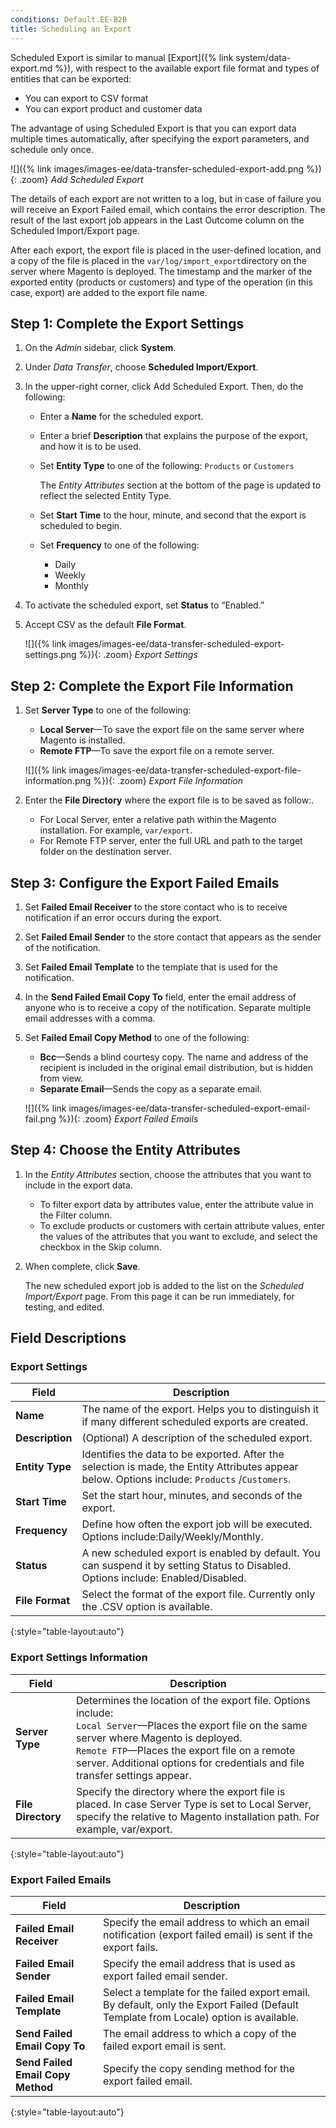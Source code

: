 ```yaml
---
conditions: Default.EE-B2B
title: Scheduling an Export
---
```


Scheduled Export is similar to manual [Export]({% link system/data-export.md %}), with respect to the available export file format and types of entities that can be exported:

-  You can export to CSV format
-  You can export product and customer data

The advantage of using Scheduled Export is that you can export data multiple times automatically, after specifying the export parameters, and schedule only once.

![]({% link images/images-ee/data-transfer-scheduled-export-add.png %}){: .zoom}
_Add Scheduled Export_

The details of each export are not written to a log, but in case of failure you will receive an Export Failed email, which contains the error description. The result of the last export job appears in the Last Outcome column on the Scheduled Import/Export page.

After each export, the export file is placed in the user-defined location, and a copy of the file is placed in the `var/log/import_export`directory on the server where Magento is deployed. The timestamp and the marker of the exported entity (products or customers) and type of the operation (in this case, export) are added to the export file name.

## Step 1: Complete the Export Settings

1.  On the _Admin_ sidebar, click **System**.

1.  Under _Data Transfer_, choose **Scheduled Import/Export**.

1.  In the upper-right corner, click Add Scheduled Export</span>. Then, do the following:

    -  Enter a **Name** for the scheduled export.

    -  Enter a brief **Description** that explains the purpose of the export, and how it is to be used.

    -  Set **Entity Type** to one of the following: `Products` or `Customers`

        The _Entity Attributes_ section at the bottom of the page is updated to reflect the selected Entity Type.

    -  Set **Start Time** to the hour, minute, and second that the export is scheduled to begin.

    -  Set **Frequency** to one of the following:

        * Daily
        * Weekly
        * Monthly

1.  To activate the scheduled export, set **Status** to “Enabled.”

1.  Accept CSV as the default **File Format**.

    ![]({% link images/images-ee/data-transfer-scheduled-export-settings.png %}){: .zoom}
    _Export Settings_

## Step 2: Complete the Export File Information

1.  Set **Server Type** to one of the following:

    -  **Local Server**—To save the export file on the same server where Magento is installed.
    -  **Remote FTP**—To save the export file on a remote server.

    ![]({% link images/images-ee/data-transfer-scheduled-export-file-information.png %}){: .zoom}
    _Export File Information_

1.  Enter the **File Directory** where the export file is to be saved as follow:.

    -  For Local Server, enter a relative path within the Magento installation. For example, `var/export`.
    -  For Remote FTP server, enter the full URL and path to the target folder on the destination server.

## Step 3: Configure the Export Failed Emails

1.  Set **Failed Email Receiver** to the store contact who is to receive notification if an error occurs during the export.

1.  Set **Failed Email Sender** to the store contact that appears as the sender of the notification.

1.  Set **Failed Email Template** to the template that is used for the notification.

1.  In the **Send Failed Email Copy To** field, enter the email address of anyone who is to receive a copy of the notification. Separate multiple email addresses with a comma.

1.  Set **Failed Email Copy Method** to one of the following:

    -  **Bcc**—Sends a blind courtesy copy. The name and address of the recipient is included in the original email distribution, but is hidden from view.
    -  **Separate Email**—Sends the copy as a separate email.

    ![]({% link images/images-ee/data-transfer-scheduled-export-email-fail.png %}){: .zoom}
    _Export Failed Emails_

## Step 4: Choose the Entity Attributes

1.  In the _Entity Attributes_ section, choose the attributes that you want to include in the export data.

    -  To filter export data by attributes value, enter the attribute value in the Filter column.
    -  To exclude products or customers with certain attribute values, enter the values of the attributes that you want to exclude, and select the checkbox in the Skip column.

1.  When complete, click **Save**.

    The new scheduled export job is added to the list on the _Scheduled Import/Export_ page. From this page it can be run immediately, for testing, and edited.

## Field Descriptions

### Export Settings

Field | Description
----- | -----------
**Name** | The name of the export. Helps you to distinguish it if many different scheduled exports are created.
**Description** | (Optional) A description of the scheduled export.
**Entity Type** | Identifies the data to be exported. After the selection is made, the Entity Attributes appear below. Options include: `Products` /`Customers`.
**Start Time** | Set the start hour, minutes, and seconds of the export.
**Frequency** | Define how often the export job will be executed. Options include:Daily/Weekly/Monthly.
**Status** | A new scheduled export is enabled by default. You can suspend it by setting Status to Disabled. Options include: Enabled/Disabled.
**File Format** | Select the format of the export file. Currently only the .CSV option is available.
{:style="table-layout:auto"}

### Export Settings Information

Field | Description
----- | -----------
**Server Type** | Determines the location of the export file. Options include:<br>`Local Server`—Places the export file on the same server where Magento is deployed.<br>`Remote FTP`—Places the export file on a remote server. Additional options for credentials and file transfer settings appear.
**File Directory** | Specify the directory where the export file is placed. In case Server Type is set to Local Server, specify the relative to Magento installation path. For example, var/export.
{:style="table-layout:auto"}

### Export Failed Emails

Field | Description
----- | -----------
**Failed Email Receiver** | Specify the email address to which an email notification (export failed email) is sent if the export fails.
**Failed Email Sender** | Specify the email address that is used as export failed email sender.
**Failed Email Template** | Select a template for the failed export email. By default, only the Export Failed (Default Template from Locale) option is available.
**Send Failed Email Copy To** | The email address to which a copy of the failed export email is sent.
**Send Failed Email Copy Method** | Specify the copy sending method for the export failed email.
{:style="table-layout:auto"}